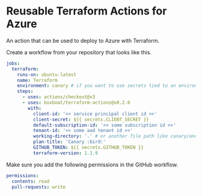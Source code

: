 # Reusable Terraform Actions for Azure

An action that can be used to deploy to Azure with Terraform.

Create a workflow from your repository that looks like this. 

``` yaml
jobs:
  terraform:
    runs-on: ubuntu-latest
    name: Terraform
    environment: canary # if you want to use secrets tied to an environment, define an environment in your repository (e.g. 'canary')
    steps:
      - uses: actions/checkout@v3
      - uses: boxboat/terraform-actions@v0.2.0
        with:
          client-id: '<< service principal client id >>'
          client-secret: ${{ secrets.CLIENT_SECRET }}
          default-subscription-id: '<< some subscription id >>'
          tenant-id: '<< some aad tenant id >>'
          working-directory: '.' # or another file path like canary/another-folder
          plan-title: 'Canary :bird:'
          GITHUB_TOKEN: ${{ secrets.GITHUB_TOKEN }}
          terraform-version: 1.1.9
```

Make sure you add the following permissions in the GitHub workflow.

``` yaml
permissions:
  contents: read
  pull-requests: write
```
      
